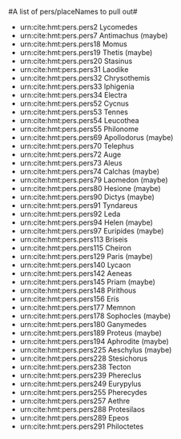 #A list of pers/placeNames to pull out#

- urn:cite:hmt:pers.pers2	Lycomedes
- urn:cite:hmt:pers.pers7	Antimachus (maybe)
- urn:cite:hmt:pers.pers18	Momus
- urn:cite:hmt:pers.pers19	Thetis (maybe)
- urn:cite:hmt:pers.pers20	Stasinus
- urn:cite:hmt:pers.pers31	Laodike
- urn:cite:hmt:pers.pers32	Chrysothemis
- urn:cite:hmt:pers.pers33	Iphigenia
- urn:cite:hmt:pers.pers34	Electra
- urn:cite:hmt:pers.pers52	Cycnus
- urn:cite:hmt:pers.pers53	Tennes
- urn:cite:hmt:pers.pers54	Leucothea
- urn:cite:hmt:pers.pers55	Philonome
- urn:cite:hmt:pers.pers69	Apollodorus (maybe)
- urn:cite:hmt:pers.pers70	Telephus
- urn:cite:hmt:pers.pers72	Auge
- urn:cite:hmt:pers.pers73	Aleus
- urn:cite:hmt:pers.pers74	Calchas (maybe)
- urn:cite:hmt:pers.pers79	Laomedon (maybe)
- urn:cite:hmt:pers.pers80	Hesione (maybe)
- urn:cite:hmt:pers.pers90	Dictys (maybe)
- urn:cite:hmt:pers.pers91	Tyndareus
- urn:cite:hmt:pers.pers92	Leda
- urn:cite:hmt:pers.pers94	Helen (maybe)
- urn:cite:hmt:pers.pers97	Euripides (maybe)
- urn:cite:hmt:pers.pers113	Briseis
- urn:cite:hmt:pers.pers115	Cheiron
- urn:cite:hmt:pers.pers129	Paris (maybe)
- urn:cite:hmt:pers.pers140	Lycaon
- urn:cite:hmt:pers.pers142	Aeneas
- urn:cite:hmt:pers.pers145	Priam (maybe)
- urn:cite:hmt:pers.pers148	Pirithous
- urn:cite:hmt:pers.pers156	Eris
- urn:cite:hmt:pers.pers177	Memnon
- urn:cite:hmt:pers.pers178 Sophocles (maybe)
- urn:cite:hmt:pers.pers180	Ganymedes
- urn:cite:hmt:pers.pers189	Proteus (maybe)
- urn:cite:hmt:pers.pers194	Aphrodite (maybe)
- urn:cite:hmt:pers.pers225 Aeschylus (maybe)
- urn:cite:hmt:pers.pers228	Stesichorus
- urn:cite:hmt:pers.pers238	Tecton
- urn:cite:hmt:pers.pers239	Phereclus
- urn:cite:hmt:pers.pers249 Eurypylus
- urn:cite:hmt:pers.pers255	Pherecydes
- urn:cite:hmt:pers.pers257	Aethre
- urn:cite:hmt:pers.pers288	Protesilaos
- urn:cite:hmt:pers.pers289	Epeos
- urn:cite:hmt:pers.pers291	Philoctetes



